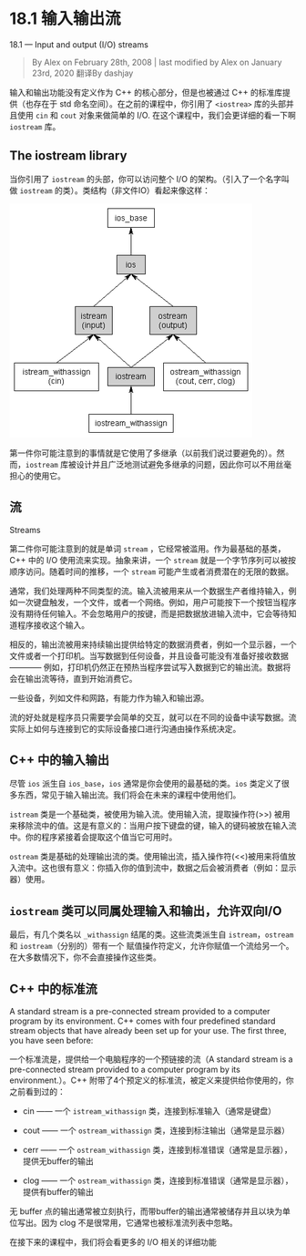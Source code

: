 # 18.1 输入输出流

18.1 — Input and output (I/O) streams

> By Alex on February 28th, 2008 | last modified by Alex on January 23rd, 2020
> 翻译By dashjay

<!-- Input and output functionality is not defined as part of the core C++ language, but rather is provided through the C++ standard library (and thus resides in the std namespace). In previous lessons, you included the iostream library header and made use of the cin and cout objects to do simple I/O. In this lesson, we’ll take a look at the iostream library in more detail. -->

输入和输出功能没有定义作为 C++ 的核心部分，但是也被通过 C++ 的标准库提供（也存在于 std 命名空间）。在之前的课程中，你引用了 `<iostrea>` 库的头部并且使用 `cin` 和 `cout` 对象来做简单的 I/O. 在这个课程中，我们会更详细的看一下啊 `iostream` 库。

## The iostream library

<!-- When you include the iostream header, you gain access to a whole hierarchy of classes responsible for providing I/O functionality (including one class that is actually named iostream). The class hierarchy for the non-file-I/O classes looks like this: -->

当你引用了 `iostream` 的头部，你可以访问整个 I/O 的架构。（引入了一个名字叫做 `iostream` 的类）。类结构（非文件IO）看起来像这样：

![iostream](./23.1-input-and-output-streams.md.gif)

<!-- The first thing you may notice about this hierarchy is that it uses multiple inheritance (that thing we told you to avoid if at all possible). However, the iostream library has been designed and extensively tested in order to avoid any of the typical multiple inheritance problems, so you can use it freely without worrying. -->

第一件你可能注意到的事情就是它使用了多继承（以前我们说过要避免的）。然而，`iostream` 库被设计并且广泛地测试避免多继承的问题，因此你可以不用丝毫担心的使用它。

## 流

Streams

<!-- The second thing you may notice is that the word “stream” is used an awful lot. At its most basic, I/O in C++ is implemented with streams. Abstractly, a stream is just a sequence of bytes that can be accessed sequentially. Over time, a stream may produce or consume potentially unlimited amounts of data. -->

第二件你可能注意到的就是单词 `stream` ，它经常被滥用。作为最基础的基类，C++ 中的 I/O 使用流来实现。抽象来讲，一个 `stream` 就是一个字节序列可以被按顺序访问。随着时间的推移，一个 `stream` 可能产生或者消费潜在的无限的数据。

<!-- Typically we deal with two different types of streams. Input streams are used to hold input from a data producer, such as a keyboard, a file, or a network. For example, the user may press a key on the keyboard while the program is currently not expecting any input. Rather than ignore the users keypress, the data is put into an input stream, where it will wait until the program is ready for it. -->

通常，我们处理两种不同类型的流。输入流被用来从一个数据生产者维持输入，例如一次键盘触发，一个文件，或者一个网络。例如，用户可能按下一个按钮当程序没有期待任何输入。不会忽略用户的按键，而是把数据放进输入流中，它会等待知道程序接收这个输入。

<!-- Conversely, output streams are used to hold output for a particular data consumer, such as a monitor, a file, or a printer. When writing data to an output device, the device may not be ready to accept that data yet -- for example, the printer may still be warming up when the program writes data to its output stream. The data will sit in the output stream until the printer begins consuming it. -->

相反的，输出流被用来持续输出提供给特定的数据消费者，例如一个显示器，一个文件或者一个打印机。当写数据到任何设备，并且设备可能没有准备好接收数据 ———— 例如，打印机仍然正在预热当程序尝试写入数据到它的输出流。数据将会在输出流等待，直到开始消费它。

<!-- Some devices, such as files and networks, are capable of being both input and output sources. -->
一些设备，列如文件和网路，有能力作为输入和输出源。

<!-- The nice thing about streams is the programmer only has to learn how to interact with the streams in order to read and write data to many different kinds of devices. The details about how the stream interfaces with the actual devices they are hooked up to is left up to the environment or operating system. -->

流的好处就是程序员只需要学会简单的交互，就可以在不同的设备中读写数据。流实际上如何与连接到它的实际设备接口进行沟通由操作系统决定。

## C++ 中的输入输出

<!-- Input/output in C++ -->

<!-- Although the ios class is generally derived from ios_base, ios is typically the most base class you will be working directly with. The ios class defines a bunch of stuff that is common to both input and output streams. We’ll deal with this stuff in a future lesson. -->

尽管 `ios` 派生自 `ios_base`，`ios` 通常是你会使用的最基础的类。`ios` 类定义了很多东西，常见于输入输出流。我们将会在未来的课程中使用他们。

<!-- The istream class is the primary class used when dealing with input streams. With input streams, the extraction operator (>>) is used to remove values from the stream. This makes sense: when the user presses a key on the keyboard, the key code is placed in an input stream. Your program then extracts the value from the stream so it can be used. -->

`istream` 类是一个基础类，被使用为输入流。使用输入流，提取操作符(>>) 被用来移除流中的值。这是有意义的：当用户按下键盘的键，输入的键码被放在输入流中。你的程序紧接着会提取这个值当它可用时。

<!-- The ostream class is the primary class used when dealing with output streams. With output streams, the insertion operator (<<) is used to put values in the stream. This also makes sense: you insert your values into the stream, and the data consumer (eg. monitor) uses them. -->

`ostream` 类是基础的处理输出流的类。使用输出流，插入操作符(<<)被用来将值放入流中。这也很有意义：你插入你的值到流中，数据之后会被消费者（例如：显示器）使用。

## `iostream` 类可以同属处理输入和输出，允许双向I/O

<!-- The iostream class can handle both input and output, allowing bidirectional I/O. -->


<!-- Finally, there are a bunch of classes that end in “_withassign”. These stream classes are derived from istream, ostream, and iostream (respectively) with an assignment operator defined, allowing you to assign one stream to another. In most cases, you won’t be dealing with these classes directly. -->

最后，有几个类名以 `_withassign` 结尾的类。这些流类派生自 `istream`，`ostream`和 `iostream`（分别的）带有一个 赋值操作符定义，允许你赋值一个流给另一个。在大多数情况下，你不会直接操作这些类。

## C++ 中的标准流

<!-- Standard streams in C++ -->

A standard stream is a pre-connected stream provided to a computer program by its environment. C++ comes with four predefined standard stream objects that have already been set up for your use. The first three, you have seen before:

一个标准流是，提供给一个电脑程序的一个预链接的流（A standard stream is a pre-connected stream provided to a computer program by its environment.）。C++ 附带了4个预定义的标准流，被定义来提供给你使用的，你之前看到过的：

- cin —— 一个 `istream_withassign` 类，连接到标准输入（通常是键盘）
- cout —— 一个 `ostream_withassign` 类，连接到标注输出（通常是显示器）
- cerr —— 一个 `ostream_withassign` 类，连接到标准错误（通常是显示器），提供无buffer的输出
- clog —— 一个 `ostream_withassign` 类，连接到标准错误（通常是显示器），提供有buffer的输出

    <!-- cin -- an istream_withassign class tied to the standard input (typically the keyboard)
    cout -- an ostream_withassign class tied to the standard output (typically the monitor)
    cerr -- an ostream_withassign class tied to the standard error (typically the monitor), providing unbuffered output
    clog -- an ostream_withassign class tied to the standard error (typically the monitor), providing buffered output  -->

<!-- Unbuffered output is typically handled immediately, whereas buffered output is typically stored and written out as a block. Because clog isn’t used very often, it is often omitted from the list of standard streams. -->

无 buffer 点的输出通常被立刻执行，而带buffer的输出通常被储存并且以块为单位写出。因为 clog 不是很常用，它通常也被标准流列表中忽略。

<!-- In the next lesson, we’ll take a look at some more I/O related functionality in more detail. -->

在接下来的课程中，我们将会看更多的 I/O 相关的详细功能
